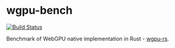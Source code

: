 # wgpu-bench
[![Build Status](https://github.com/kvark/wgpu-bench/workflows/CI/badge.svg?branch=master)](https://github.com/kvark/wgpu-bench/actions)

Benchmark of WebGPU native implementation in Rust - [wgpu-rs](https://github.com/gfx-rs/wgpu-rs).